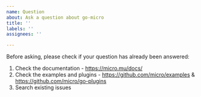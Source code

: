 ```yaml
---
name: Question
about: Ask a question about go-micro
title: ''
labels: ''
assignees: ''

---
```


Before asking, please check if your question has already been answered: 

1. Check the documentation - https://micro.mu/docs/
2. Check the examples and plugins - https://github.com/micro/examples & https://github.com/micro/go-plugins
3. Search existing issues